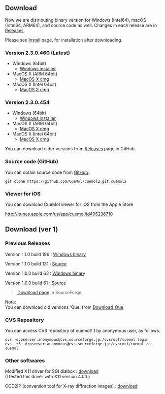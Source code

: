 ## Download

Now we are distributing binary version for Windows (Intel64), macOS (Intel64, ARM64), and source code as well.
Changes in each release are in [Releases](https://github.com/CueMol/cuemol2/releases/).

Please see [Install](../../en/Install) page, for installation after downloading.
### Version 2.3.0.460 (Latest)
- Windows (64bit)
    - [Windows installer](https://github.com/CueMol/cuemol2/releases/download/v2.3.0.454/cuemol2-2.3.0.454.win64.installer.exe)
- MacOS X (ARM 64bit)
    - [MacOS X dmg](https://github.com/CueMol/cuemol2/releases/download/v2.3.0.454/cuemol2_macOS_ARM64.tar.bz2)
- MacOS X (Intel 64bit)
    - [MacOS X dmg](https://github.com/CueMol/cuemol2/releases/download/v2.3.0.454/cuemol2_macOS_X64.tar.bz2)

### Version 2.3.0.454
- Windows (64bit)
    - [Windows installer](https://github.com/CueMol/cuemol2/releases/download/v2.3.0.454/cuemol2-2.3.0.454.win64.installer.exe)
- MacOS X (ARM 64bit)
    - [MacOS X dmg](https://github.com/CueMol/cuemol2/releases/download/v2.3.0.454/cuemol2_macOS_ARM64.tar.bz2)
- MacOS X (Intel 64bit)
    - [MacOS X dmg](https://github.com/CueMol/cuemol2/releases/download/v2.3.0.454/cuemol2_macOS_X64.tar.bz2)

You can download older versions from [Releases](https://github.com/CueMol/cuemol2/releases) page in GitHub.

### Source code (GitHub)
You can obtain source code from [GitHub](../../en/https://github.com/CueMol/cuemol2/).
```
git clone https://github.com/CueMol/cuemol2.git cuemol2
```

### Viewer for iOS
You can download CueMol viewer for iOS from the Apple Store

http://itunes.apple.com/us/app/cuemol/id496236710

## Download (ver 1)

### Previous Releases

Version 1.1.0 build 196
:   [Windows binary](http://prdownloads.sourceforge.net/cuemol/cuemol-1.1.0.196-setup.exe?download)


Version 1.1.0 build 131
:   [Source](http://prdownloads.sourceforge.net/cuemol/cuemol-1.1.0.131-src.tar.gz?download)


Version 1.0.0 build 63
:   [Windows binary](http://prdownloads.sourceforge.net/cuemol/cuemol-1.0.0.63-setup.exe?download)


Version 1.0.0 build 61
:   [Source](http://prdownloads.sourceforge.net/cuemol/cuemol-1.0.0.61-source.zip?download)


> [Download page](http://sourceforge.net/project/showfiles.php?group_id=103302) in SourceForge

Note:<br/>
You can download old versions 'Que' from [Download_Que](../../en/Download_Que).

### CVS Repository
You can access CVS repository of cuemol1.1 by anonymous user, as follows.
```
cvs -d:pserver:anonymous@cvs.sourceforge.jp:/cvsroot/cuemol login 
cvs -z3 -d:pserver:anonymous@cvs.sourceforge.jp:/cvsroot/cuemol co cuemol
```

### Other softwares

Modified X11 driver for SGI dialbox
:   [download](http://cuemol.sourceforge.jp/misc/sg_dialbox/dialbox-fix-4.0.1.tar.gz)<br/>
(I tested this driver with X11 version 4.0.1.)

CCD2IP (conversion tool for X-ray diffraction images)
:   [download](http://cuemol.sourceforge.jp/misc/que-download/ccd2ip-0.1-20010521.tar.gz)
